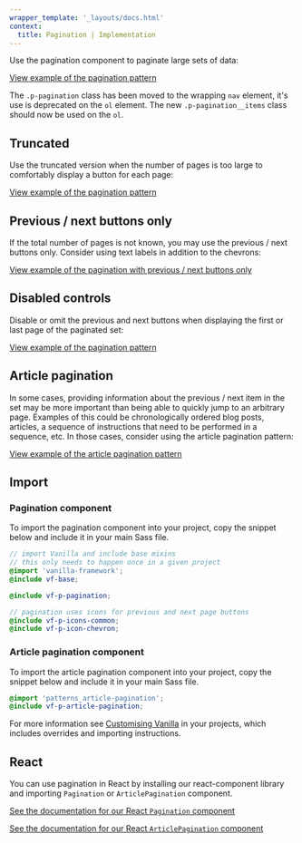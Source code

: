 ```yaml
---
wrapper_template: '_layouts/docs.html'
context:
  title: Pagination | Implementation
---
```


Use the pagination component to paginate large sets of data:

<div class="embedded-example"><a href="/docs/examples/patterns/pagination/pagination" class="js-example">
View example of the pagination pattern
</a></div>

<div class="p-notification--caution">
  <div class="p-notification__content">
    <p class="p-notification__message">The <code>.p-pagination</code> class has been moved to the wrapping <code>nav</code> element, it's use is deprecated on the <code>ol</code> element. The new <code>.p-pagination__items</code> class should now be used on the <code>ol</code>.</p>
  </div>
</div>

## Truncated

Use the truncated version when the number of pages is too large to comfortably display a button for each page:

<div class="embedded-example"><a href="/docs/examples/patterns/pagination/pagination-truncated" class="js-example">
View example of the pagination pattern
</a></div>

## Previous / next buttons only

If the total number of pages is not known, you may use the previous / next buttons only. Consider using text labels in addition to the chevrons:

<div class="embedded-example"><a href="/docs/examples/patterns/pagination/pagination-verbose" class="js-example">
View example of the pagination with previous / next buttons only
</a></div>

## Disabled controls

Disable or omit the previous and next buttons when displaying the first or last page of the paginated set:

<div class="embedded-example"><a href="/docs/examples/patterns/pagination/pagination-disabled" class="js-example">
View example of the pagination pattern
</a></div>

## Article pagination

In some cases, providing information about the previous / next item in the set may be more important than being able to quickly jump to an arbitrary page. Examples of this could be chronologically ordered blog posts, articles, a sequence of instructions that need to be performed in a sequence, etc. In those cases, consider using the article pagination pattern:

<div class="embedded-example"><a href="/docs/examples/patterns/article-pagination" class="js-example">
View example of the article pagination pattern
</a></div>

## Import

### Pagination component

To import the pagination component into your project, copy the snippet below and include it in your main Sass file.

```scss
// import Vanilla and include base mixins
// this only needs to happen once in a given project
@import 'vanilla-framework';
@include vf-base;

@include vf-p-pagination;

// pagination uses icons for previous and next page buttons
@include vf-p-icons-common;
@include vf-p-icon-chevron;
```

### Article pagination component

To import the article pagination component into your project, copy the snippet below and include it in your main Sass file.

```scss
@import 'patterns_article-pagination';
@include vf-p-article-pagination;
```

For more information see [Customising Vanilla](/docs/customising-vanilla/) in your projects, which includes overrides and importing instructions.

## React

You can use pagination in React by installing our react-component library and importing `Pagination` or `ArticlePagination` component.

[See the documentation for our React `Pagination` component](https://canonical.github.io/react-components/?path=/docs/pagination--default-story#pagination)

[See the documentation for our React `ArticlePagination` component](https://canonical.github.io/react-components/?path=/docs/articlepagination--default-story#articlepagination)
